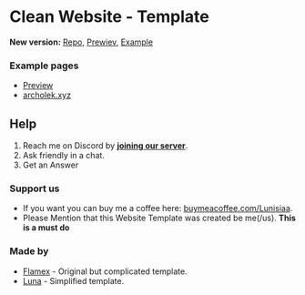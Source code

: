 # Clean Website - Template
**New version:** [Repo](https://github.com/Luna-devv/Modern-Website), [Prewiev](https://luna-devv.github.io/Modern-Website/), [Example](https://l.xyna.space)

### Example pages
- [Preview](https://luna-devv.github.io/Clean-Website/)
- [archolek.xyz](https://www.archolek.xyz/)

## Help
1. Reach me on Discord by **[joining our server](https://waya.one/go/discord)**.
2. Ask friendly in a chat.
3. Get an Answer

### Support us
- If you want you can buy me a coffee here: [buymeacoffee.com/Lunisiaa](https://buymeacoffee.com/Lunish).
- Please Mention that this Website Template was created be me(/us). **This is a must do**

### Made by
- [Flamex](https://github.com/Flamexdev) - Original but complicated template. <br>
- [Luna](https://github.com/Luna-devv) - Simplified template. <br>

